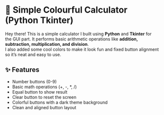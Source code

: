 # 🎨 Simple Colourful Calculator (Python Tkinter)
Hey there!
This is a simple calculator I built using **Python** and **Tkinter** for the GUI part. It performs basic arithmetic operations like **addition, subtraction, multiplication, and division**.  
I also added some cool colors to make it look fun and fixed button alignment so it’s neat and easy to use.
## ✨ Features
- Number buttons (0-9)
- Basic math operations (+, -, *, /)
- Equal button to show result
- Clear button to reset the screen
- Colorful buttons with a dark theme background
- Clean and aligned button layout  


